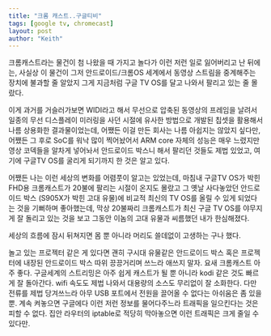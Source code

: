 ```yaml
---
title: "크롬 캐스트..구글티비"
tags: [google tv, chromecast]
layout: post
author: "Keith"
---
```


크롬캐스트라는 물건이 첨 나왔을 때 가지고 놀다가 이런 저런 일로 잃어버리고 난 뒤에는, 사실상 이 물건이 그저 안드로이드/크롬OS 세계에서 동영상 스트림을 중계해주는 장치에 불과할 줄 알았지 그게 지금처럼 구글 TV OS를 달고 나와서 팔리고 있는 줄 몰랐다. 

이게 과거를 거슬러가보면 WIDI라고 해서 무선으로 압축된 동영상의 프레임을 날려서 일종의 무선 디스플레이 미러링을 사던 시절에 유사한 방법으로 개발된 칩셋을 활용해서 나름 상용화한 결과물이었는데, 어쨌든 이걸 만든 회사는 나름 아쉽지는 않았지 싶다만, 어쨌든 그 후로 SoC를 워낙 많이 찍어놨어서 ARM core 자체의 성능은 매우 느렸지만 영상 코덱들을 알차게 넣어놔서 안드로이드 박스니 해서 팔리던 것들도 제법 있었고, 여기에 구글TV OS를 굴리게 되기까지 한 것은 알고 있다. 

어쨌든 나는 이런 세상의 변화를 어렴풋이 알고는 있었는데, 마침내 구글TV OS가 박힌 FHD용 크롬캐스트가 20불에 팔리는 시절이 온지도 몰랐고 그 옛날 사다놓았던 안드로이드 박스 (S905X가 박힌 고대 유물)에 비교적 최신의 TV OS를 올릴 수 있게 되었다는 것을 기뻐하며 좋아했는데, 막상 20불짜리 크롬캐스트가 최신 구글 TV OS를 야무지게 잘 돌리고 있는 것을 보고 그동안 이놈의 고대 유물과 씨름했던 내가 한심해졌다.

세상의 흐름에 잠시 뒤쳐지면 몸 뿐 아니라 머리도 쓸데없이 고생하는 구나 했다.

놀고 있는 프로젝터 같은 게 있다면 괜히 구시대 유물같은 안드로이드 박스 혹은 프로젝터에 내장된 안드로이드 박스 따위 끙끙거리며 쓰느라 애쓰지 말자. 요새 크롬캐스트 아주 좋다. 구글세계의 스트리밍은 아주 쉽게 캐스트가 될 뿐 아니라 kodi 같은 것도 빠르게 잘 돌아간다. wifi 속도도 제법 나와서 대용량의 소스도 무리없이 잘 소화한다. 다만 전류를 제법 당겨쓰느라 아무 USB 포트에서 전원을 끌어올 수 없다는 아쉬움은 좀 있을 뿐. 계속 켜놓으면 구글에다 이런 저런 정보를 물어다주느라 트래픽을 일으킨다는 것은 피할 수 없다. 집안 라우터의 iptable로 적당히 막아놓으면 이런 트래픽은 크게 줄일 수 있다만.

